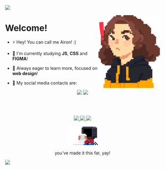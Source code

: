 <img src="https://capsule-render.vercel.app/api?type=Waving&color=ffbf43&fontColor=ffffff&height=200&section=header&text=&fontSize=60&animation=fadeIn&fontAlignY=40" />

<p align="left">
<img align="right" alt="eu" width="200" src="assets/me.gif">
<h1>Welcome!</h1>

- :zap: Hey! You can call me Airon! :)

- :hatching_chick: I'm currently studying **JS**, **CSS** and **FIGMA**!

- :honey_pot: Always eager to learn more, focused on **web design**!

- :bell: My social media contacts are:

<div align="center">
  <a href="https://instagram.com/allvdore"><img height="50em" src="https://github.com/loeycism/loeycism/raw/master/assets/iglogo.svg" target="_blank"></a>
  <a href="https://www.linkedin.com/in/airon-l-lourenço/"><img height="50em" src="https://github.com/loeycism/loeycism/raw/master/assets/linkedinlogo.svg" target="_blank"></a>
</div>
</p>

<br>
<br>
<br>

<div align="center">
  <a href="https://github.com/loeycism">
          <! -- github stats -->
    <img height="150em" src="https://github-readme-stats.vercel.app/api?username=imperalis&count_private=true&include_all_commits=true&show_icons=false&&title_color=ffc85c&text_color=ffd47f&bg_color=0d1117&cache_seconds=1800&locale=en&hide_border=false&show_owner=true">
           <! -- language use -->
    <img height="150em" src="https://github-readme-stats.vercel.app/api/top-langs/?username=imperalis&theme=ayu-mirage&hide_border=false&&layout=compact&title_color=ffc85c&text_color=ffd47f&bg_color=0d1117&cache_seconds=180&locale=en">
           <! -- streak -->
    <img height="180em" src="https://github-readme-streak-stats.herokuapp.com?user=imperalis&background=0d1117&ring=ffd47f&fire=ffc85c&stroke=969664&currStreakLabel=ffc85c&dates=a5926b&sideNums=ffd47f&sideLabels=ffc85c&currStreakNum=ffd47f">
    
  </a>
</div>

<br>

<div align="center">
<img src="./assets/readme.svg" width="100"><br>
<p>you've made it this far, yay!</p>
</div>

<img src="https://capsule-render.vercel.app/api?type=Waving&color=ffbf43&fontColor=e5d5c5&height=150&section=footer&animation=fadeIn" />
